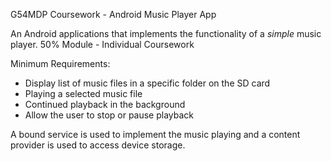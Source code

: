 G54MDP Coursework - Android Music Player App

An Android applications that implements the functionality of a _simple_ music player.
50% Module - Individual Coursework

Minimum Requirements:
- Display list of music files in a specific folder on the SD card
- Playing a selected music file
- Continued playback in the background
- Allow the user to stop or pause playback

A bound service is used to implement the music playing and a content provider is used to access device storage.
